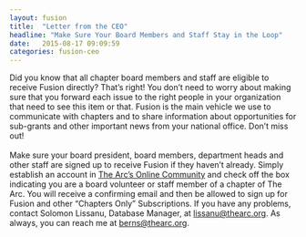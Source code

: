 ```yaml
---
layout: fusion
title:  "Letter from the CEO"
headline: "Make Sure Your Board Members and Staff Stay in the Loop"
date:   2015-08-17 09:09:59
categories: fusion-ceo
---
```

Did you know that all chapter board members and staff are eligible to receive Fusion directly? That’s right! You don’t need to worry about making sure that you forward each issue to the right people in your organization that need to see this item or that. Fusion is the main vehicle we use to communicate with chapters and to share information about opportunities for sub-grants and other important news from your national office. Don’t miss out!
<br><br>
Make sure your board president, board members, department heads and other staff are signed up to receive Fusion if they haven’t already. Simply establish an account in <a href="http://www.thearc.org/get-involved/online-community">The Arc’s Online Community</a> and check off the box indicating you are a board volunteer or staff member of a chapter of The Arc. You will receive a confirming email and then be allowed to sign up for Fusion and other “Chapters Only” Subscriptions. If you have any problems, contact Solomon Lissanu, Database Manager, at <a href="mailto:lissanu@thearc.org">lissanu@thearc.org</a>. As always, you can reach me at <a href="mailto:berns@thearc.org">berns@thearc.org</a>.   
